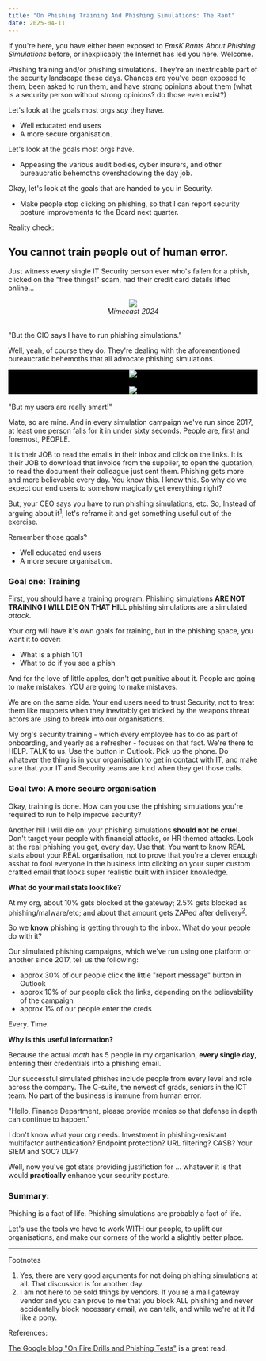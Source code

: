 ```yaml
---
title: "On Phishing Training And Phishing Simulations: The Rant"
date: 2025-04-11
---
```

If you're here, you have either been exposed to <i>EmsK Rants About Phishing Simulations</i> before, or inexplicably the Internet has led you here. Welcome. 

Phishing training and/or phishing simulations. They're an inextricable part of the security landscape these days. Chances are you've been exposed to them, been asked to run them, and have strong opinions about them (what is a security person without strong opinions? do those even exist?) 

Let's look at the goals most orgs <i>say</i> they have.  
<ul><li>Well educated end users</li><li>A more secure organisation.</li></ul>
  
Let's look at the goals most orgs have.  
<ul><li>Appeasing the various audit bodies, cyber insurers, and other bureaucratic behemoths overshadowing the day job.</li></ul>

Okay, let's look at the goals that are handed to you in Security. 
<ul><li>Make people stop clicking on phishing, so that I can report security posture improvements to the Board next quarter.</li></ul>

Reality check: 

<h2>You cannot train people out of human error.</h2>

Just witness every single IT Security person ever who's fallen for a phish, clicked on the "free things!" scam, had their credit card details lifted online... 
<center><a href="https://www.mimecast.com/the-state-of-email-and-collaboration-security-2024"><img src="https://emsknz.github.io/images/mimecast_2024.png"></a><br><i>Mimecast 2024</i></center><br>

"But the CIO says I have to run phishing simulations."

Well, yeah, of course they do. They're dealing with the aforementioned bureaucratic behemoths that all advocate phishing simulations. 
<div style="background-color:black; width:100%;">
  <center>
<img src="https://emsknz.github.io/images/stolen_creds.png">
  <br><br>
<img src="https://emsknz.github.io/images/falling_for_phishing_fast.png">
</center>
</div>
<br>
"But my users are really smart!" 

Mate, so are mine.  And in every simulation campaign we've run since 2017, at least one person falls for it in under sixty seconds.  People are, first and foremost, PEOPLE. 

It is their JOB to read the emails in their inbox and click on the links.  It is their JOB to download that invoice from the supplier, to open the quotation, to read the document their colleague just sent them.  Phishing gets more and more believable every day. You know this. I know this. So why do we expect our end users to somehow magically get everything right? 

But, your CEO says you have to run phishing simulations, etc.  So, Instead of arguing about it<sup><a href="#footnote-1">1</a></sup>, let's reframe it and get something useful out of the exercise.

Remember those goals?
<ul><li>Well educated end users</li><li>A more secure organisation.</li></ul>

<h3>Goal one: Training</h3>

First, you should have a training program.  Phishing simulations <b>ARE NOT TRAINING I WILL DIE ON THAT HILL</b> phishing simulations are a simulated <i>attack</i>. 

Your org will have it's own goals for training, but in the phishing space, you want it to cover: 
<ul><li>What is a phish 101</li><li>What to do if you see a phish</li></ul>

And for the love of little apples, don't get punitive about it. People are going to make mistakes. YOU are going to make mistakes. 

We are on the same side. Your end users need to trust Security, not to treat them like muppets when they inevitably get tricked by the weapons threat actors are using to break into our organisations. 

My org's security training - which every employee has to do as part of onboarding, and yearly as a refresher - focuses on that fact. We're there to HELP. TALK to us. Use the button in Outlook. Pick up the phone. Do whatever the thing is in your organisation to get in contact with IT, and make sure that your IT and Security teams are kind when they get those calls.  

<h3>Goal two: A more secure organisation</h3>

Okay, training is done. How can you use the phishing simulations you're required to run to help improve security? 

Another hill I will die on: your phishing simulations <b>should not be cruel</b>.  Don't target your people with financial attacks, or HR themed attacks.  Look at the real phishing you get, every day. Use that. You want to know REAL stats about your REAL organisation, not to prove that you're a clever enough asshat to fool everyone in the business into clicking on your super custom crafted email that looks super realistic built with insider knowledge.  

<b>What do your mail stats look like? </b>

At my org, about 10% gets blocked at the gateway; 2.5% gets blocked as phishing/malware/etc; and about that amount gets ZAPed after delivery<sup><a href="#footnote-2">2</a></sup>.  

So we <b>know</b> phishing is getting through to the inbox. What do your people do with it? 

Our simulated phishing campaigns, which we've run using one platform or another since 2017, tell us the following:
<ul><li>approx 30% of our people click the little "report message" button in Outlook</li><li>approx 10% of our people click the links, depending on the believability of the campaign</li><li>approx 1% of our people enter the creds</li></ul>

Every. Time. 

<b>Why is this useful information?</b>

Because the actual <i>math</i> has 5 people in my organisation, <b>every single day</b>, entering their credentials into a phishing email. 

Our successful simulated phishes include people from every level and role across the company. The C-suite, the newest of grads, seniors in the ICT team. No part of the business is immune from human error. 

"Hello, Finance Department, please provide monies so that defense in depth can continue to happen."

I don't know what your org needs. Investment in phishing-resistant multifactor authentication? Endpoint protection? URL filtering? CASB? Your SIEM and SOC? DLP? 

Well, now you've got stats providing justifiction for ... whatever it is that would <b>practically</b> enhance your security posture. 


<h3>Summary:</h3>
Phishing is a fact of life. Phishing simulations are probably a fact of life. 

Let's use the tools we have to work WITH our people, to uplift our organisations, and make our corners of the world a slightly better place. 

<hr>

Footnotes

<ol><li id="footnote-1">Yes, there are very good arguments for not doing phishing simulations at all.  That discussion is for another day.</li><li id="footnote-2">I am not here to be sold things by vendors. If you're a mail gateway vendor and you can prove to me that you block ALL phishing and never accidentally block necessary email, we can talk, and while we're at it I'd like a pony.</li></ol>

References:

<a href="https://security.googleblog.com/2024/05/on-fire-drills-and-phishing-tests.html">The Google blog "On Fire Drills and Phishing Tests"</a> is a great read.
